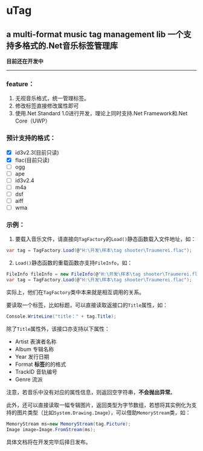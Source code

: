 # uTag

## a multi-format music tag management lib 一个支持多格式的.Net音乐标签管理库

**目前还在开发中**

 ---
 
### feature：

1.  无视音乐格式，统一管理标签。
2. 修改标签直接修改属性即可
3. 使用.Net Standard 1.0进行开发，理论上同时支持.Net Framework和.Net Core（UWP）

### 预计支持的格式：

- [x] id3v2.3(目前只读)
- [x] flac(目前只读)
- [ ] ogg
- [ ] ape
- [ ] id3v2.4
- [ ] m4a
- [ ] dsf
- [ ] aiff
- [ ] wma

### 示例：

1. 要载入音乐文件，请直接向`TagFactory`的`Load()`静态函数载入文件地址，如：
```csharp
var tag = TagFactory.Load(@"H:\开发\样本\tag shooter\Traumerei.flac");
```
2. `Load()`静态函数的重载函数亦支持`FileInfo`，如：
```csharp
FileInfo fileInfo = new FileInfo(@"H:\开发\样本\tag shooter\Traumerei.flac");
var tag = TagFactory.Load(@"H:\开发\样本\tag shooter\Traumerei.flac");
```
实际上，他们在`TagFactory`类中本来就是相互调用的关系。

要读取一个标签，比如标题，可以直接读取返接口的`Title`属性，如：
```csharp
Console.WriteLine("title：" + tag.Title);
```
除了`Title`属性外，该接口亦支持以下属性：

- Artist 表演者名称
- Album 专辑名称
- Year 发行日期
- Format **标签**的的格式
- TrackID 音轨编号
- Genre 流派

注意，若音乐中没有对应的属性信息，则返回空字符串，**不会抛出异常**。

此外，还可以直接读取一幅专辑图片，返回类型为字节数组，若想将其实例化为支持的图片类型（比如`System.Drawing.Image`），可以借助`MemoryStream`类，如：
```csharp
MemoryStream ms=new MemoryStream(tag.Picture);
Image image=Image.FromStream(ms);
```

具体文档将在开发完毕后择日发布。
